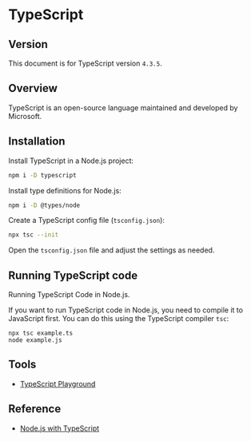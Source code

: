 # TypeScript

## Version

This document is for TypeScript version `4.3.5`.


## Overview

TypeScript is an open-source language maintained and developed by Microsoft.


## Installation

Install TypeScript in a Node.js project:
```sh npm2yarn
npm i -D typescript
```

Install type definitions for Node.js:
```sh npm2yarn
npm i -D @types/node

```

Create a TypeScript config file (`tsconfig.json`):
```sh
npx tsc --init
```

Open the `tsconfig.json` file and adjust the settings as needed.


## Running TypeScript code

Running TypeScript Code in Node.js.

If you want to run TypeScript code in Node.js, you need to compile it to JavaScript first. You can do this using the TypeScript compiler `tsc`:

```shell
npx tsc example.ts
node example.js
```

## Tools

- [TypeScript Playground](https://www.typescriptlang.org/play)


## Reference

- [Node.js with TypeScript](https://nodejs.org/en/learn/getting-started/nodejs-with-typescript)